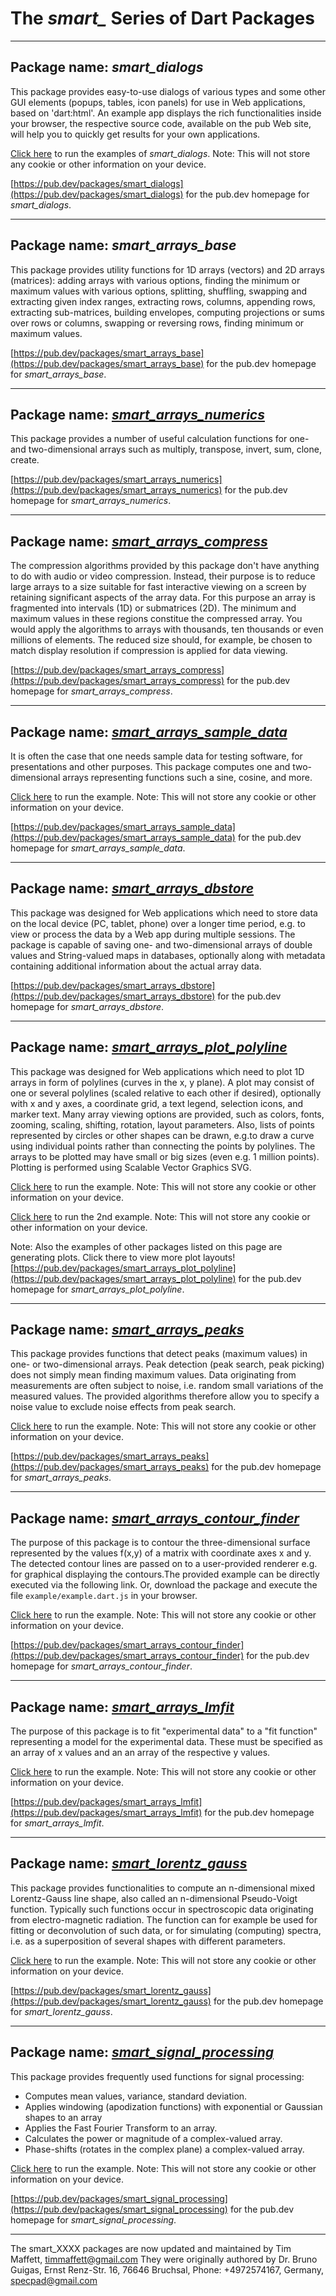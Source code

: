 # The *smart_* Series of Dart Packages

--------------------------------------------------------------

## Package name: *smart_dialogs*

This package provides easy-to-use dialogs of various types and some other GUI elements (popups, tables, icon panels) for use in Web applications, based on 'dart:html'. An example app displays the rich functionalities inside your browser, the respective source code, available on the pub Web site, will help you to quickly get results for your own applications.

[Click here](https://timmaffett.github.io/smart_packages/smart_dialogs/example.html) to run the examples of *smart_dialogs*. Note: This will not store any cookie or other information on your device.

[https://pub.dev/packages/smart_dialogs](https://pub.dev/packages/smart_dialogs) for the pub.dev homepage for  *smart_dialogs*.

--------------------------------------------------------------

## Package name: *smart_arrays_base*

This package provides utility functions for 1D arrays (vectors) and 2D arrays (matrices):
adding arrays with various options,
finding the minimum or maximum values with various options,
splitting, shuffling, swapping and extracting given index ranges,
extracting rows, columns, appending rows,
extracting sub-matrices, building envelopes,
computing projections or sums over rows or columns,
swapping or reversing rows,
finding minimum or maximum values.

[https://pub.dev/packages/smart_arrays_base](https://pub.dev/packages/smart_arrays_base) for the pub.dev homepage for  *smart_arrays_base*.

--------------------------------------------------------------

## Package name: [*smart_arrays_numerics*](https://pub.dev/packages/smart_arrays_numerics)

This package provides a number of useful calculation functions for one- and two-dimensional arrays such as multiply, transpose, invert, sum, clone, create.

[https://pub.dev/packages/smart_arrays_numerics](https://pub.dev/packages/smart_arrays_numerics) for the pub.dev homepage for  *smart_arrays_numerics*.

--------------------------------------------------------------

## Package name: [*smart_arrays_compress*](https://pub.dev/packages/smart_arrays_compress)

The compression algorithms provided by this package don't have anything to do with audio or video compression. Instead, their purpose is to reduce large arrays to a size suitable for fast interactive viewing on a screen by retaining significant aspects of the array data. For this purpose an array is fragmented into intervals (1D) or submatrices (2D). The minimum and maximum values in these regions constitue the compressed array. You would apply the algorithms to arrays with thousands, ten thousands or even millions of elements. The reduced size should, for example, be chosen to match display resolution if compression is applied for data viewing.

[https://pub.dev/packages/smart_arrays_compress](https://pub.dev/packages/smart_arrays_compress) for the pub.dev homepage for  *smart_arrays_compress*.

--------------------------------------------------------------

## Package name: [*smart_arrays_sample_data*](https://pub.dev/packages/smart_arrays_sample_data)

It is often the case that one needs sample data for testing software, for presentations and other purposes. This package computes one and two-dimensional arrays representing functions such a sine, cosine, and more.

[Click here](https://timmaffett.github.io/smart_packages/smart_arrays_sample_data/example.html) to run the example. Note: This will not store any cookie or other information on your device.

[https://pub.dev/packages/smart_arrays_sample_data](https://pub.dev/packages/smart_arrays_sample_data) for the pub.dev homepage for  *smart_arrays_sample_data*.

--------------------------------------------------------------

## Package name: [*smart_arrays_dbstore*](https://pub.dev/packages/smart_arrays_dbstore)

This package was designed for Web applications which need to store data on the local device (PC, tablet, phone) over a longer time period, e.g. to view or process the data by a Web app during multiple sessions. The package is capable of saving one- and two-dimensional arrays of double values and String-valued maps in databases, optionally along with metadata containing additional information about the actual array data.

[https://pub.dev/packages/smart_arrays_dbstore](https://pub.dev/packages/smart_arrays_dbstore) for the pub.dev homepage for  *smart_arrays_dbstore*.

--------------------------------------------------------------

## Package name: [*smart_arrays_plot_polyline*](https://pub.dev/packages/smart_arrays_plot_polyline)

This package was designed for Web applications which need to plot 1D arrays in form of polylines (curves in the x, y plane). A plot may consist of one or several polylines (scaled relative to each other if desired), optionally with x and y axes, a coordinate grid, a text legend, selection icons, and marker text. Many array viewing options are provided, such as colors, fonts, zooming, scaling, shifting, rotation, layout parameters. Also, lists of points represented by circles or other shapes can be drawn, e.g.to draw a curve using individual points rather than connecting the points by polylines. The arrays to be plotted may have small or big sizes (even e.g. 1 million points). Plotting is performed using Scalable Vector Graphics SVG.

[Click here](https://timmaffett.github.io/smart_packages/smart_arrays_plot_polyline/example.html) to run the example. Note: This will not store any cookie or other information on your device.

[Click here](https://timmaffett.github.io/smart_packages/smart_arrays_plot_polyline/example2.html) to run the 2nd example. Note: This will not store any cookie or other information on your device.

Note: Also the examples of other packages listed on this page are generating plots. Click there to view more plot layouts!
[https://pub.dev/packages/smart_arrays_plot_polyline](https://pub.dev/packages/smart_arrays_plot_polyline) for the pub.dev homepage for  *smart_arrays_plot_polyline*.

--------------------------------------------------------------

## Package name: [*smart_arrays_peaks*](https://pub.dev/packages/smart_arrays_peaks)

This package provides functions that detect peaks (maximum values) in one- or two-dimensional arrays. Peak detection (peak search, peak picking) does not simply mean finding maximum values. Data originating from measurements are often subject to noise, i.e. random small variations of the measured values. The provided algorithms therefore allow you to specify a noise value to exclude noise effects from peak search.

[Click here](https://timmaffett.github.io/smart_packages/smart_arrays_peaks/example.html) to run the example. Note: This will not store any cookie or other information on your device.

[https://pub.dev/packages/smart_arrays_peaks](https://pub.dev/packages/smart_arrays_peaks) for the pub.dev homepage for  *smart_arrays_peaks*.

--------------------------------------------------------------

## Package name: [*smart_arrays_contour_finder*](https://pub.dev/packages/smart_arrays_contour_finder)

The purpose of this package is to contour the three-dimensional surface represented by the values f(x,y) of a matrix with coordinate axes x and y. The detected contour lines are passed on to a user-provided renderer e.g. for graphical displaying the contours.The provided example can be directly executed via the following link. Or, download the package and execute the file `example/example.dart.js` in your browser.

[Click here](https://timmaffett.github.io/smart_packages/smart_arrays_contour_finder/example.html) to run the example. Note: This will not store any cookie or other information on your device.

[https://pub.dev/packages/smart_arrays_contour_finder](https://pub.dev/packages/smart_arrays_contour_finder) for the pub.dev homepage for  *smart_arrays_contour_finder*.

--------------------------------------------------------------

## Package name: [*smart_arrays_lmfit*](https://pub.dev/packages/smart_arrays_lmfit)

The purpose of this package is to fit "experimental data" to a "fit function" representing a model for the experimental data. These must be specified as an array of x values and an an array of the respective y values.

[Click here](https://timmaffett.github.io/smart_packages/smart_arrays_lmfit/example.html) to run the example. Note: This will not store any cookie or other information on your device.

[https://pub.dev/packages/smart_arrays_lmfit](https://pub.dev/packages/smart_arrays_lmfit) for the pub.dev homepage for  *smart_arrays_lmfit*.

--------------------------------------------------------------

## Package name: [*smart_lorentz_gauss*](https://pub.dev/packages/smart_lorentz_gauss)

This package provides functionalities to compute an n-dimensional mixed Lorentz-Gauss line shape, also called an n-dimensional Pseudo-Voigt function. Typically such functions occur in spectroscopic data originating from electro-magnetic radiation. The function can for example be used for fitting or deconvolution of such data, or for simulating (computing) spectra, i.e. as a superposition of several shapes with different parameters.

[Click here](https://timmaffett.github.io/smart_packages/smart_lorentz_gauss/example.html) to run the example. Note: This will not store any cookie or other information on your device.

[https://pub.dev/packages/smart_lorentz_gauss](https://pub.dev/packages/smart_lorentz_gauss) for the pub.dev homepage for  *smart_lorentz_gauss*.

--------------------------------------------------------------

## Package name: [*smart_signal_processing*](https://pub.dev/packages/smart_signal_processing)

This package provides frequently used functions for signal processing:

- Computes mean values, variance, standard deviation.
- Applies windowing (apodization functions) with exponential or Gaussian shapes to an array
- Applies the Fast Fourier Transform to an array.
- Calculates the power or magnitude of a complex-valued array.
- Phase-shifts (rotates in the complex plane) a complex-valued array.

[Click here](https://timmaffett.github.io/smart_packages/smart_signal_processing/example.html) to run the example. Note: This will not store any cookie or other information on your device.

[https://pub.dev/packages/smart_signal_processing](https://pub.dev/packages/smart_signal_processing) for the pub.dev homepage for  *smart_signal_processing*.

--------------------------------------------------------------

The smart_XXXX packages are now updated and maintained by Tim Maffett, timmaffett@gmail.com
They were originally authored by Dr. Bruno Guigas, Ernst Renz-Str. 16, 76646 Bruchsal, Phone: +4972574167, Germany, specpad@gmail.com